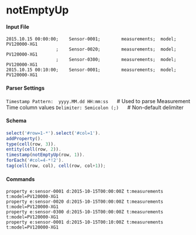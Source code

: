 # notEmptyUp

#### Input File

```csv
2015.10.15 00:00:00;    Sensor-0001;        measurements;  model;        PV120000-XG1
                   ;    Sensor-0020;        measurements;  model;        PV120000-XG1
                   ;    Sensor-0300;        measurements;  model;        PV120000-XG1
2015.10.15 00:10:00;    Sensor-0001;        measurements;  model;        PV120000-XG1
```

#### Parser Settings

`Timestamp Pattern:  yyyy.MM.dd HH:mm:ss`      # Used to parse Measurement Time column values
`Delimiter: Semicolon (;)`                         # Non-default delimiter

#### Schema

```javascript
select('#row=1-*').select('#col=1').
addProperty().
type(cell(row, 3)).
entity(cell(row, 2)).
timestamp(notEmptyUp(row, 1)).
forEach('#col=4-*!2').
tag(cell(row, col), cell(row, col+1));
```

#### Commands

```ls
property e:sensor-0001 d:2015-10-15T00:00:00Z t:measurements t:model=PV120000-XG1
property e:sensor-0020 d:2015-10-15T00:00:00Z t:measurements t:model=PV120000-XG1
property e:sensor-0300 d:2015-10-15T00:00:00Z t:measurements t:model=PV120000-XG1
property e:sensor-0001 d:2015-10-15T00:10:00Z t:measurements t:model=PV120000-XG1
```
